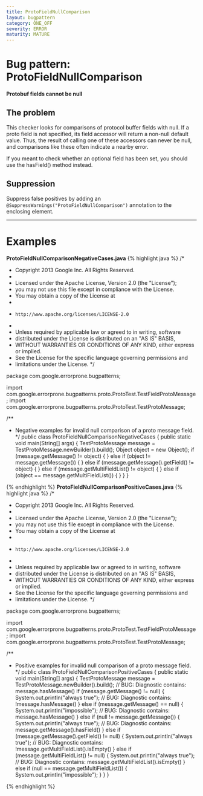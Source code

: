 ```yaml
---
title: ProtoFieldNullComparison
layout: bugpattern
category: ONE_OFF
severity: ERROR
maturity: MATURE
---
```


# Bug pattern: ProtoFieldNullComparison
__Protobuf fields cannot be null__

## The problem
This checker looks for comparisons of protocol buffer fields with null. If a proto field is not specified, its field accessor will return a non-null default value. Thus, the result of calling one of these accessors can never be null, and comparisons like these often indicate a nearby error.

If you meant to check whether an optional field has been set, you should use the hasField() method instead.

## Suppression
Suppress false positives by adding an `@SuppressWarnings("ProtoFieldNullComparison")` annotation to the enclosing element.

----------

# Examples
__ProtoFieldNullComparisonNegativeCases.java__
{% highlight java %}
/*
 * Copyright 2013 Google Inc. All Rights Reserved.
 *
 * Licensed under the Apache License, Version 2.0 (the "License");
 * you may not use this file except in compliance with the License.
 * You may obtain a copy of the License at
 *
 *     http://www.apache.org/licenses/LICENSE-2.0
 *
 * Unless required by applicable law or agreed to in writing, software
 * distributed under the License is distributed on an "AS IS" BASIS,
 * WITHOUT WARRANTIES OR CONDITIONS OF ANY KIND, either express or implied.
 * See the License for the specific language governing permissions and
 * limitations under the License.
 */

package com.google.errorprone.bugpatterns;

import com.google.errorprone.bugpatterns.proto.ProtoTest.TestFieldProtoMessage;
import com.google.errorprone.bugpatterns.proto.ProtoTest.TestProtoMessage;

/**
 * Negative examples for invalid null comparison of a proto message field.
 */
public class ProtoFieldNullComparisonNegativeCases {
  public static void main(String[] args) {
    TestProtoMessage message = TestProtoMessage.newBuilder().build();
    Object object = new Object();
    if (message.getMessage() != object) {
    } else if (object != message.getMessage()) {
    } else if (message.getMessage().getField() != object) {
    } else if (message.getMultiFieldList() != object) {
    } else if (object == message.getMultiFieldList()) {
    }
  }
}

{% endhighlight %}
__ProtoFieldNullComparisonPositiveCases.java__
{% highlight java %}
/*
 * Copyright 2013 Google Inc. All Rights Reserved.
 *
 * Licensed under the Apache License, Version 2.0 (the "License");
 * you may not use this file except in compliance with the License.
 * You may obtain a copy of the License at
 *
 *     http://www.apache.org/licenses/LICENSE-2.0
 *
 * Unless required by applicable law or agreed to in writing, software
 * distributed under the License is distributed on an "AS IS" BASIS,
 * WITHOUT WARRANTIES OR CONDITIONS OF ANY KIND, either express or implied.
 * See the License for the specific language governing permissions and
 * limitations under the License.
 */

package com.google.errorprone.bugpatterns;

import com.google.errorprone.bugpatterns.proto.ProtoTest.TestFieldProtoMessage;
import com.google.errorprone.bugpatterns.proto.ProtoTest.TestProtoMessage;

/**
 * Positive examples for invalid null comparison of a proto message field.
 */
public class ProtoFieldNullComparisonPositiveCases {
  public static void main(String[] args) {
    TestProtoMessage message = TestProtoMessage.newBuilder().build();
    // BUG: Diagnostic contains: message.hasMessage()
    if (message.getMessage() != null) {
      System.out.println("always true");
    // BUG: Diagnostic contains: !message.hasMessage()
    } else if (message.getMessage() == null) {
      System.out.println("impossible");
    // BUG: Diagnostic contains: message.hasMessage()
    } else if (null != message.getMessage()) {
      System.out.println("always true");
    // BUG: Diagnostic contains: message.getMessage().hasField()
    } else if (message.getMessage().getField() != null) {
      System.out.println("always true");
    // BUG: Diagnostic contains: !message.getMultiFieldList().isEmpty()
    } else if (message.getMultiFieldList() != null) {
      System.out.println("always true");
    // BUG: Diagnostic contains: message.getMultiFieldList().isEmpty()
    } else if (null == message.getMultiFieldList()) {
      System.out.println("impossible");
    }
  }
}

{% endhighlight %}
